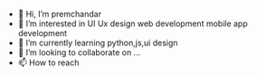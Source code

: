 - 👋 Hi, I’m premchandar 
- 👀 I’m interested in UI Ux design  web development  mobile app development 
- 🌱 I’m currently learning python,js,ui design 
- 💞️ I’m looking to collaborate on ...
- 📫 How to reach 
